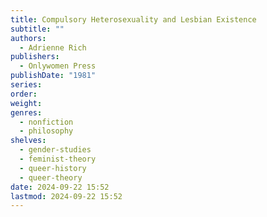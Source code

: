 ```yaml
---
title: Compulsory Heterosexuality and Lesbian Existence
subtitle: ""
authors:
  - Adrienne Rich
publishers:
  - Onlywomen Press
publishDate: "1981"
series: 
order: 
weight: 
genres:
  - nonfiction
  - philosophy
shelves:
  - gender-studies
  - feminist-theory
  - queer-history
  - queer-theory
date: 2024-09-22 15:52
lastmod: 2024-09-22 15:52
---
```

